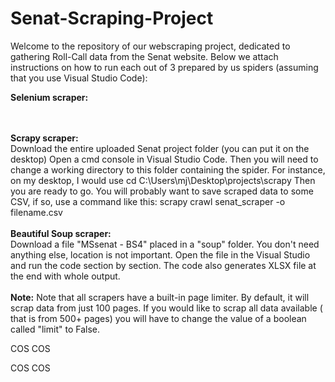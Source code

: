 # Senat-Scraping-Project
Welcome to the repository of our webscraping project, dedicated to gathering Roll-Call data from the Senat website. Below we attach instructions on how to run each out of 3 prepared by us spiders (assuming that you use Visual Studio Code):

<b>Selenium scraper:</b> <br>

<br>
<br>
<b>Scrapy scraper:</b> </br>
Download the entire uploaded Senat project folder (you can put it on the desktop) Open a cmd console in Visual Studio Code. Then you will need to change a working directory to this folder containing the spider. For instance, on my desktop, I would use cd C:\Users\mj\Desktop\projects\scrapy Then you are ready to go. You will probably want to save scraped data to some CSV, if so, use a command like this: scrapy crawl senat_scraper -o filename.csv
<br><br>
<b>Beautiful Soup scraper:</b><br>
Download a file "MSsenat - BS4" placed in a "soup" folder. You don't need anything else, location is not important. Open the file in the Visual Studio and run the code section by section. The code also generates XLSX file at the end with whole output.
<br>
<br>
<b>Note:</b>
Note that all scrapers have a built-in page limiter. By default, it will scrap data from just 100 pages. If you would like to scrap all data available ( that is from 500+ pages) you will have to change the value of a boolean called "limit" to False.

COS COS 

COS COS 
